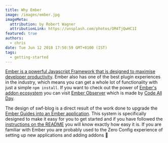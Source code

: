 ```yaml
---
title: Why Ember
image: /images/ember.jpg
imageMeta:
  attribution: by Robert Wagner
  attributionLink: https://unsplash.com/photos/OM4TjQwHC1I
featured: true
authors:
  - chris
date: Tue Jun 12 2018 17:50:59 GMT+0100 (IST)
tags:
  - getting-started
---
```


[Ember is a powerful Javascript Framework that is designed to maximise developer productivity](https://emberjs.com/). Ember also has one of the best plugin experiences in the industry, which means you can get a whole lot of functionality with just a simple `npm install`. If you want to check out the power of [Ember's addon ecosystem](https://emberobserver.com/) you can visit [Ember Observer](https://emberobserver.com/) which is made by [Code All Day](http://www.codeallday.com/).

The design of swf-blog is a direct result of the work done to upgrade the [Ember Guides into an Ember application](https://github.com/ember-learn/guides-app). This system is specifically designed to make it easy for you to get started and if you have followed the [instructions on the README](https://github.com/suiwenfeng/swf-blog) you will know exactly how easy it is. If you are familiar with Ember you are probably used to the Zero Config experience of setting up new applications and adding addons 🎉
